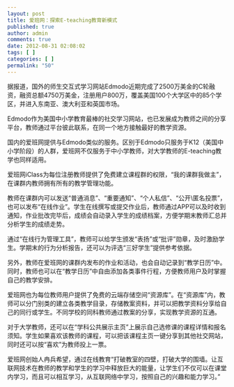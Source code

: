 ```yaml
---
layout: post
title: 爱班网：探索E-teaching教育新模式
published: true
author: admin
comments: true
date: 2012-08-31 02:08:02
tags: [ ]
categories: [ ]
permalink: "50"
---
```



据报道，国外的师生交互式学习网站Edmodo近期完成了2500万美金的C轮融资，融资总额4750万美金，注册用户800万，覆盖美国100个大学区中的85个学区，并进入东南亚、澳大利亚和英国市场。 

Edmodo作为美国中小学教育最棒的社交学习网站，也已发展成为教师之间的分享平台，教师通过平台彼此联系，在同一个地方接触最好的教学资源。 

国内的爱班网提供与Edmodo类似的服务。区别于Edmodo只服务于K12（美国中小学阶段）的人群，爱班网不仅服务于中小学教师，对大学教师的E-teaching教学也同样适用。 

爱班网iClass为每位注册教师提供了免费建立课程群的权限，&ldquo;我的课群我做主&rdquo;，在课群内教师拥有所有的教学管理功能。 

教师在课群内可以发送&ldquo;普通消息&rdquo;、&ldquo;重要通知&rdquo;、&ldquo;个人私信&rdquo;、&ldquo;公开&#92;匿名投票&rdquo;，也可以发布&ldquo;在线作业&rdquo;。学生在线撰写或提交作业后，教师通过APP可以及时收到通知，作业批改完毕后，成绩会自动录入学生的成绩档案，方便学期末教师汇总并分析学生的成绩走势。 

通过&ldquo;在线行为管理工具&rdquo;，教师可以给学生颁发&ldquo;表扬&rdquo;或&ldquo;批评&rdquo;勋章，及时激励学生。学期末的行为分析报告，还可以为评选&ldquo;三好学生&rdquo;提供参考依据。



另外，教师在爱班网的课群内发布的作业和活动，也会自动记录到&ldquo;教学日历&rdquo;中。同时，教师也可以在&ldquo;教学日历&rdquo;中自由添加各类事件行程，方便教师用户及时掌握自己的教学安排。 

爱班网也为每位教师用户提供了免费的云端存储空间&ldquo;资源库&rdquo;。在&ldquo;资源库&rdquo;内，教师可以分门别类的建立各类教学目录，存储教案资料，并可以把教学资料分享给自己的同行或学生。不同学校的同科教师通过教案的分享，实现教学资源的互通。 

对于大学教师，还可以在&ldquo;学科公共展示主页&rdquo;上展示自己选修课的课程详情和报名须知。学生如果喜欢该教师的课程，可以把该课程主页一键分享到其他社交网站，同时还可以按&ldquo;喜欢&rdquo;为教师投上一票。 

爱班网创始人冉兵希望，通过在线教育&ldquo;打破教室的四壁，打破大学的围墙。让互联网技术在教师的教学和学生的学习中释放巨大的能量，让学生们不仅可以在课堂内学习，而且可以相互学习，从互联网络中学习，按照自己的兴趣和能力学习。&rdquo; 

 

